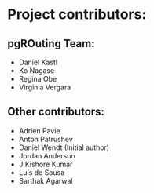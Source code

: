 # Project contributors:

## pgROuting Team:

* Daniel Kastl
* Ko Nagase
* Regina Obe
* Virginia Vergara

## Other contributors:

* Adrien Pavie
* Anton Patrushev
* Daniel Wendt (Initial author) 
* Jordan Anderson
* J Kishore Kumar
* Luís de Sousa
* Sarthak Agarwal
